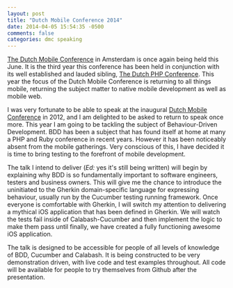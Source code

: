 ```yaml
---
layout: post
title: "Dutch Mobile Conference 2014"
date: 2014-04-05 15:54:35 -0500
comments: false
categories: dmc speaking
---
```


[The Dutch Mobile Conference](http://www.mobileconference.nl/) in Amsterdam is once again being held this June. It is the third year this conference has been held in conjunction with its well established and lauded sibling, [The Dutch PHP Conference](http://www.phpconference.nl/). This year the focus of the Dutch Mobile Conference is returning to all things mobile, returning the subject matter to native mobile development as well as mobile web.

I was very fortunate to be able to speak at the inaugural [Dutch Mobile Conference](http://lanyrd.com/2012/dutch-mobile-conference/) in 2012, and I am delighted to be asked to return to speak once more. This year I am going to be tackling the subject of Behaviour-Driven Development. BDD has been a subject that has found itself at home at many a PHP and Ruby conference in recent years. However it has been noticeably absent from the mobile gatherings. Very conscious of this, I have decided it is time to bring testing to the forefront of mobile development.

<!-- more -->

The talk I intend to deliver (_Ed:_ yes it's still being written) will begin by explaining why BDD is so fundamentally important to software engineers, testers and business owners. This will give me the chance to introduce the uninitiated to the Gherkin domain-specific language for expressing behaviour, usually run by the Cucumber testing running framework. Once everyone is comfortable with Gherkin, I will switch my attention to delivering a mythical iOS application that has been defined in Gherkin. We will watch the tests fail inside of Calabash-Cucumber and then implement the logic to make them pass until finally, we have created a fully functioning awesome iOS application.

The talk is designed to be accessible for people of all levels of knowledge of BDD, Cucumber and Calabash. It is being constructed to be very demonstration driven, with live code and test examples throughout. All code will be available for people to try themselves from Github after the presentation.
